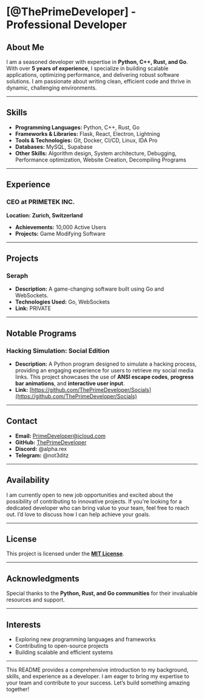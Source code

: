 # [@ThePrimeDeveloper] - Professional Developer

## About Me

I am a seasoned developer with expertise in **Python, C++, Rust, and Go**. With over **5 years of experience**, I specialize in building scalable applications, optimizing performance, and delivering robust software solutions. I am passionate about writing clean, efficient code and thrive in dynamic, challenging environments.

---

## Skills

- **Programming Languages:** Python, C++, Rust, Go
- **Frameworks & Libraries:** Flask, React, Electron, Lightning
- **Tools & Technologies:** Git, Docker, CI/CD, Linux, IDA Pro
- **Databases:** MySQL, Supabase
- **Other Skills:** Algorithm design, System architecture, Debugging, Performance optimization, Website Creation, Decompiling Programs

---

## Experience

### **CEO** at **PRIMETEK INC.**
**Location:** **Zurich, Switzerland**
- **Achievements:** 10,000 Active Users
- **Projects:** Game Modifying Software

---

## Projects

### **Seraph**
- **Description:** A game-changing software built using Go and WebSockets.
- **Technologies Used:** Go, WebSockets
- **Link:** PRIVATE

---

## Notable Programs

### **Hacking Simulation: Social Edition**
- **Description:** A Python program designed to simulate a hacking process, providing an engaging experience for users to retrieve my social media links. This project showcases the use of **ANSI escape codes**, **progress bar animations**, and **interactive user input**.
- **Link:** [https://github.com/ThePrimeDeveloper/Socials](https://github.com/ThePrimeDeveloper/Socials)

---

## Contact

- **Email:** PrimeDeveloper@icloud.com
- **GitHub:** [ThePrimeDeveloper](https://github.com/ThePrimeDeveloper)
- **Discord:** @alpha.rex
- **Telegram:** @not3ditz

---

## Availability

I am currently open to new job opportunities and excited about the possibility of contributing to innovative projects. If you're looking for a dedicated developer who can bring value to your team, feel free to reach out. I’d love to discuss how I can help achieve your goals.

---

## License

This project is licensed under the **[MIT License](LICENSE)**.

---

## Acknowledgments

Special thanks to the **Python, Rust, and Go communities** for their invaluable resources and support.

---

## Interests

- Exploring new programming languages and frameworks
- Contributing to open-source projects
- Building scalable and efficient systems

---

This README provides a comprehensive introduction to my background, skills, and experience as a developer. I am eager to bring my expertise to your team and contribute to your success. Let’s build something amazing together!
